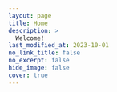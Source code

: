 ```yaml
---
layout: page
title: Home
description: >
  Welcome! 
last_modified_at: 2023-10-01
no_link_title: false 
no_excerpt: false 
hide_image: false
cover: true
---
```

